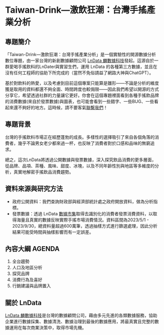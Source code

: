# Taiwan-Drink—激飲狂潮：台灣手搖產業分析

## 專題簡介
「Taiwan-Drink—激飲狂潮：台灣手搖產業分析」是一個實驗性的開源數據分析數位專題，由一家台灣的新創數據顧問公司 [LnData 麟數據科技](https://www.lndata.com/)發起。這源自於一群愛喝手搖飲料的LnDater與實習生們，運用 LnData 的各種第三方數據，並且在沒有任何工程師的協助下所完成的（當然不免俗請益了網路大神與ChatGPT）。

基於對飲料的熱愛，以及考慮到目前這個專案只能算是雛形——不論是分析的維度獲是取用的資料都還不夠全面、時間跨度也較侷限——因此我們希望以開源的方式分享它，希望透過社群的力量讓它更好。你會在這個專題裡面看到各種手搖飲品牌的消費數據(來自於發票數據)與圖表，也可能會看到一些錯字、一些BUG、一些看起來還不夠好的地方。這時候，請不要客氣[聯繫我們](https://www.lndata.com/contact)！

## 專題背景
台灣的手搖飲料市場正在經歷蓬勃的成長。多樣性的選擇吸引了來自各個角落的消費者，幾乎不論男女老少都來過一杯，也反映了消費者對於口感和品味的無窮追求。

總之，這次LnData將透過公開數據與發票數據，深入探究飲品消費的更多層面，從品牌、品項、茶種、風味、甜度、冰塊，以及不同年齡性別與地區等多維度的分析，真實地解密手搖飲品消費趨勢。

## 資料來源與研究方法
- 政府公開資料：我們查詢財政部與經濟部統計處之政府開放資料，做為分析指標。
- 發票數據：透過 LnData [數據市集](https://www.lndata.com/data-market)取得去識別化的消費者發票消費資料，以取得海量且真實的數據反映實際手搖市場消費情況。資料區間為2023/5/1 - 2023/9/30，總資料量超過600萬筆，透過抽樣方式進行篩選處理，因此分析結果可能受時間與抽樣影響而有一定誤差。

## 內容大綱 AGENDA
1. 全台趨勢
2. 人口及地區分析
3. 探究品牌
4. 消費行為及喜好
5. 行銷建議與品牌置入

## 關於 LnData
[LnData 麟數據科技](https://www.lndata.com/)是台灣的數據顧問公司，藉由多元先進的各類數據服務，協助企業進行數據採集、數據清洗、數據治理到最後的數據應用，將最真實且完整的數據運用在每次商業決策中，取得市場先機。
